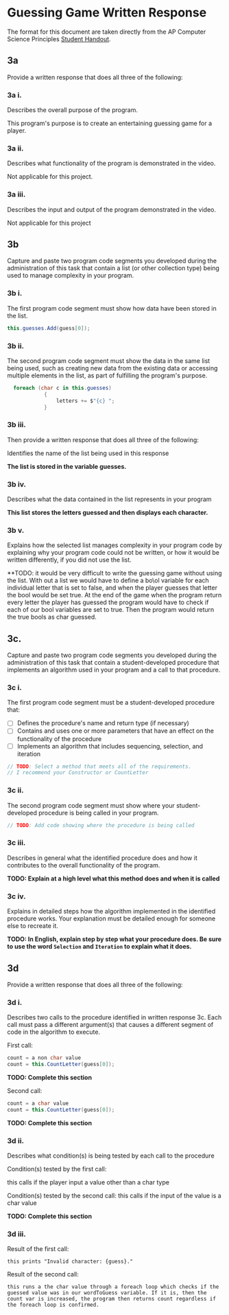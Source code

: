 # Guessing Game Written Response

The format for this document are taken directly from the AP Computer Science
Principles [Student Handout](../support/ap-csp-student-task-directions.pdf).

## 3a

Provide a written response that does all three of the following:

### 3a i.

Describes the overall purpose of the program.

This program's purpose is to create an entertaining guessing game for a player.

### 3a ii.

Describes what functionality of the program is demonstrated in the video.

Not applicable for this project.

### 3a iii.

Describes the input and output of the program demonstrated in the video.

Not applicable for this project

## 3b

Capture and paste two program code segments you developed during the
administration of this task that contain a list (or other collection type) being
used to manage complexity in your program.

### 3b i.

The first program code segment must show how data have been stored in the list.

```csharp
this.guesses.Add(guess[0]);
```

### 3b ii.

The second program code segment must show the data in the same list being used,
such as creating new data from the existing data or accessing multiple elements
in the list, as part of fulfilling the program's purpose.

```csharp
  foreach (char c in this.guesses)
            {
                letters += $"{c} ";
            }
```

### 3b iii.

Then provide a written response that does all three of the following:

Identifies the name of the list being used in this response

**The list is stored in the variable guesses.**

### 3b iv.

Describes what the data contained in the list represents in your program

**This list stores the letters guessed and then displays each character.**

### 3b v.

Explains how the selected list manages complexity in your program code by
explaining why your program code could not be written, or how it would be
written differently, if you did not use the list.

**TODO: it would be very difficult to write the guessing game without using the list. With out a list we would have to define a bo\ol variable for each individual letter that is set to false, and when the player guesses that letter the bool would be set true. At the end of the game when the program return every letter the player has guessed the program would have to check if each of our bool variables are set to true. Then the program would return the true bools as char guessed. 

## 3c.

Capture and paste two program code segments you developed during the
administration of this task that contain a student-developed procedure that
implements an algorithm used in your program and a call to that procedure.

### 3c i.

The first program code segment must be a student-developed procedure that:

- [ ] Defines the procedure's name and return type (if necessary)
- [ ] Contains and uses one or more parameters that have an effect on the functionality of the procedure
- [ ] Implements an algorithm that includes sequencing, selection, and iteration

```csharp
// TODO: Select a method that meets all of the requirements.
// I recommend your Constructor or CountLetter
```

### 3c ii.

The second program code segment must show where your student-developed procedure is being called in your program.

```csharp
// TODO: Add code showing where the procedure is being called
```

### 3c iii.

Describes in general what the identified procedure does and how it contributes to the overall functionality of the program.

**TODO: Explain at a high level what this method does and when it is called**

### 3c iv.

Explains in detailed steps how the algorithm implemented in the identified procedure works. Your explanation must be detailed enough for someone else to recreate it.

**TODO: In English, explain step by step what your procedure does. Be sure to use the word `Selection` and `Iteration` to explain what it does.**

## 3d

Provide a written response that does all three of the following:

### 3d i.

Describes two calls to the procedure identified in written response 3c. Each call must pass a different argument(s) that causes a different segment of code in the algorithm to execute.

First call: 
```csharp
count = a non char value
count = this.CountLetter(guess[0]);
```

**TODO: Complete this section**

Second call:
```csharp
count = a char value
count = this.CountLetter(guess[0]);
```



**TODO: Complete this section**

### 3d ii.

Describes what condition(s) is being tested by each call to the procedure

Condition(s) tested by the first call:
 
this calls if the player input a value other than a char type 

Condition(s) tested by the second call:
this calls if the input of the value is a char value

**TODO: Complete this section**

### 3d iii.

Result of the first call:

```
this prints "Invalid character: {guess}."
```

Result of the second call:
``` 
this runs a the char value through a foreach loop which checks if the guessed value was in our wordToGuess variable. If it is, then the count var is increased, the program then returns count regardless if the foreach loop is confirmed. 
``` 

